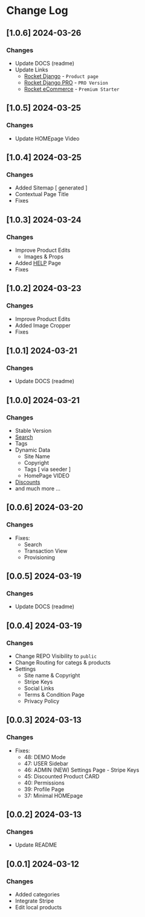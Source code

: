 # Change Log

## [1.0.6] 2024-03-26
### Changes

- Update DOCS (readme)
- Update Links
  - [Rocket Django](https://appseed.us/product/rocket/django/) - `Product page`
  - [Rocket Django PRO](https://appseed.us/product/rocket-pro/django/) - `PRO Version`
  - [Rocket eCommerce](https://appseed.us/product/rocket-ecommerce/django/) - `Premium Starter`
   
## [1.0.5] 2024-03-25
### Changes

- Update HOMEpage Video

## [1.0.4] 2024-03-25
### Changes

- Added Sitemap [ generated ]
- Contextual Page Title 
- Fixes 

## [1.0.3] 2024-03-24
### Changes

- Improve Product Edits
  - Images & Props
- Added [HELP](https://rocket-ecommerce.onrender.com/help/) Page
- Fixes

## [1.0.2] 2024-03-23
### Changes

- Improve Product Edits
- Added Image Cropper 
- Fixes

## [1.0.1] 2024-03-21
### Changes

- Update DOCS (readme)

## [1.0.0] 2024-03-21
### Changes

- Stable Version
- [Search](https://rocket-ecommerce.onrender.com/search/)
- Tags
- Dynamic Data
  - Site Name
  - Copyright
  - Tags [ via seeder ]
  - HomePage VIDEO
- [Discounts](https://rocket-ecommerce.onrender.com/discounts/)
- and much more ...

## [0.0.6] 2024-03-20
### Changes

- Fixes:
  - Search 
  - Transaction View
  - Provisioning

## [0.0.5] 2024-03-19
### Changes

- Update DOCS (readme)  

## [0.0.4] 2024-03-19
### Changes

- Change REPO Visibility to `public`
- Change Routing for categs & products
- Settings
  - Site name & Copyright 
  - Stripe Keys 
  - Social Links
  - Terms & Condition Page
  - Privacy Policy 

## [0.0.3] 2024-03-13
### Changes

- Fixes:
  - 48: DEMO Mode
  - 47: USER Sidebar
  - 46: ADMIN (NEW) Settings Page - Stripe Keys
  - 45: Discounted Product CARD
  - 40: Permissions 
  - 39: Profile Page
  - 37: Minimal HOMEpage  

## [0.0.2] 2024-03-13
### Changes

- Update README

## [0.0.1] 2024-03-12
### Changes

- Added categories
- Integrate Stripe 
- Edit local products
